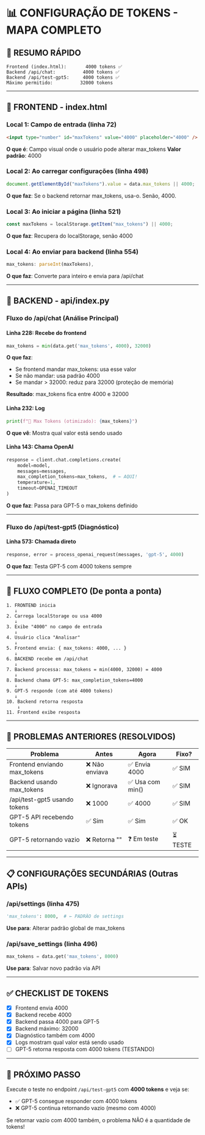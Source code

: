 # 📊 CONFIGURAÇÃO DE TOKENS - MAPA COMPLETO

## 🎯 RESUMO RÁPIDO

```
Frontend (index.html):       4000 tokens ✅
Backend /api/chat:          4000 tokens ✅
Backend /api/test-gpt5:     4000 tokens ✅
Máximo permitido:          32000 tokens
```

---

## 📱 FRONTEND - index.html

### Local 1: Campo de entrada (linha 72)

```html
<input type="number" id="maxTokens" value="4000" placeholder="4000" />
```

**O que é**: Campo visual onde o usuário pode alterar max_tokens
**Valor padrão**: 4000

### Local 2: Ao carregar configurações (linha 498)

```javascript
document.getElementById("maxTokens").value = data.max_tokens || 4000;
```

**O que faz**: Se o backend retornar max_tokens, usa-o. Senão, 4000.

### Local 3: Ao iniciar a página (linha 521)

```javascript
const maxTokens = localStorage.getItem("max_tokens") || 4000;
```

**O que faz**: Recupera do localStorage, senão 4000

### Local 4: Ao enviar para backend (linha 554)

```javascript
max_tokens: parseInt(maxTokens),
```

**O que faz**: Converte para inteiro e envia para /api/chat

---

## 🔧 BACKEND - api/index.py

### Fluxo do /api/chat (Análise Principal)

#### Linha 228: Recebe do frontend

```python
max_tokens = min(data.get('max_tokens', 4000), 32000)
```

**O que faz**:

- Se frontend mandar max_tokens: usa esse valor
- Se não mandar: usa padrão 4000
- Se mandar > 32000: reduz para 32000 (proteção de memória)

**Resultado**: max_tokens fica entre 4000 e 32000

#### Linha 232: Log

```python
print(f"🔢 Max Tokens (otimizado): {max_tokens}")
```

**O que vê**: Mostra qual valor está sendo usado

#### Linha 143: Chama OpenAI

```python
response = client.chat.completions.create(
    model=model,
    messages=messages,
    max_completion_tokens=max_tokens,  # ← AQUI!
    temperature=1,
    timeout=OPENAI_TIMEOUT
)
```

**O que faz**: Passa para GPT-5 o max_tokens definido

---

### Fluxo do /api/test-gpt5 (Diagnóstico)

#### Linha 573: Chamada direto

```python
response, error = process_openai_request(messages, 'gpt-5', 4000)
```

**O que faz**: Testa GPT-5 com 4000 tokens sempre

---

## 🔄 FLUXO COMPLETO (De ponta a ponta)

```
1. FRONTEND inicia
   ↓
2. Carrega localStorage ou usa 4000
   ↓
3. Exibe "4000" no campo de entrada
   ↓
4. Usuário clica "Analisar"
   ↓
5. Frontend envia: { max_tokens: 4000, ... }
   ↓
6. BACKEND recebe em /api/chat
   ↓
7. Backend processa: max_tokens = min(4000, 32000) = 4000
   ↓
8. Backend chama GPT-5: max_completion_tokens=4000
   ↓
9. GPT-5 responde (com até 4000 tokens)
   ↓
10. Backend retorna resposta
    ↓
11. Frontend exibe resposta
```

---

## 🚨 PROBLEMAS ANTERIORES (RESOLVIDOS)

| Problema                     | Antes          | Agora            | Fixo?    |
| ---------------------------- | -------------- | ---------------- | -------- |
| Frontend enviando max_tokens | ❌ Não enviava | ✅ Envia 4000    | ✅ SIM   |
| Backend usando max_tokens    | ❌ Ignorava    | ✅ Usa com min() | ✅ SIM   |
| /api/test-gpt5 usando tokens | ❌ 1000        | ✅ 4000          | ✅ SIM   |
| GPT-5 API recebendo tokens   | ✅ Sim         | ✅ Sim           | ✅ OK    |
| GPT-5 retornando vazio       | ❌ Retorna ""  | ❓ Em teste      | ⏳ TESTE |

---

## 📋 CONFIGURAÇÕES SECUNDÁRIAS (Outras APIs)

### /api/settings (linha 475)

```python
'max_tokens': 8000,  # ← PADRÃO de settings
```

**Use para**: Alterar padrão global de max_tokens

### /api/save_settings (linha 496)

```python
max_tokens = data.get('max_tokens', 8000)
```

**Use para**: Salvar novo padrão via API

---

## ✅ CHECKLIST DE TOKENS

- [x] Frontend envia 4000
- [x] Backend recebe 4000
- [x] Backend passa 4000 para GPT-5
- [x] Backend máximo: 32000
- [x] Diagnóstico também com 4000
- [x] Logs mostram qual valor está sendo usado
- [ ] GPT-5 retorna resposta com 4000 tokens (TESTANDO)

---

## 🎯 PRÓXIMO PASSO

Execute o teste no endpoint `/api/test-gpt5` com **4000 tokens** e veja se:

- ✅ GPT-5 consegue responder com 4000 tokens
- ❌ GPT-5 continua retornando vazio (mesmo com 4000)

Se retornar vazio com 4000 também, o problema NÃO é a quantidade de tokens!
